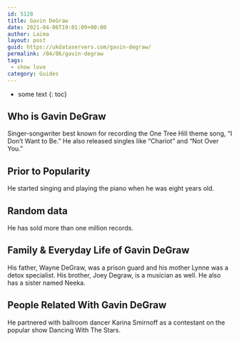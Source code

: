 ```yaml
---
id: 5128
title: Gavin DeGraw
date: 2021-04-06T19:01:09+00:00
author: Laima
layout: post
guid: https://ukdataservers.com/gavin-degraw/
permalink: /04/06/gavin-degraw
tags:
 - show love
category: Guides
---
```


* some text
{: toc}


## Who is Gavin DeGraw
                  
                  
                  
Singer-songwriter best known for recording the One Tree Hill theme song, &#8220;I Don&#8217;t Want to Be.&#8221; He also released singles like &#8220;Chariot&#8221; and &#8220;Not Over You.&#8221;
                  
              
            
              
            
                
                
                
## Prior to Popularity
                  
                  
                  
He started singing and playing the piano when he was eight years old.
                  
              
            
              
            
                
                
                
## Random data
                  
                  
                  
He has sold more than one million records.
                  
              
            
              
            
                
                
                
## Family & Everyday Life of Gavin DeGraw
                  
                  
                  
His father, Wayne DeGraw, was a prison guard and his mother Lynne was a detox specialist. His brother, Joey Degraw, is a musician as well. He also has a sister named Neeka. 
                  
              
            
              
            
                
                
                
## People Related With Gavin DeGraw
                  
                  
                  
He partnered with ballroom dancer Karina Smirnoff as a contestant on the popular show Dancing With The Stars.
                  
              
            
              
            
                
              
            
              
              
            
            
              
            
          
          
          